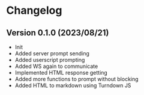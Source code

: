 # Changelog

## Version 0.1.0 (2023/08/21)

- Init
- Added server prompt sending
- Added userscript prompting
- Added WS again to communicate
- Implemented HTML response getting
- Added more functions to prompt without blocking
- Added HTML to markdown using Turndown JS
